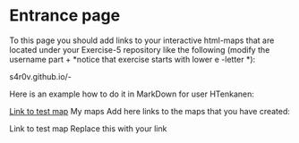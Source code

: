 # Entrance page
To this page you should add links to your interactive html-maps that are located under your Exercise-5 repository like the following (modify the username part + *notice that exercise starts with lower e -letter *):

s4r0v.github.io/-

Here is an example how to do it in MarkDown for user HTenkanen:

[Link to test map](h-html)
My maps
Add here links to the maps that you have created:

Link to test map
Replace this with your link
